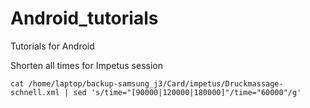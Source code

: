 # Android_tutorials
Tutorials for Android

Shorten all times for Impetus session

    cat /home/laptop/backup-samsung_j3/Card/impetus/Druckmassage-schnell.xml | sed 's/time="[90000|120000|180000]"/time="60000"/g'

